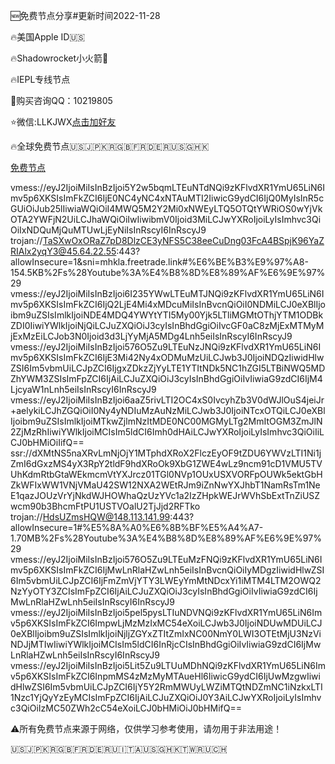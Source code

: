 🆕免费节点分享#更新时间2022-11-28

🔥美国Apple ID🇺🇸

🔥Shadowrocket小火箭🚀

🔥IEPL专线节点

🌟购买咨询QQ：10219805 

⭐️微信:LLKJWX[点击加好友](https://eturl.cn/B5CicD) 

🔥全球免费节点🇺🇸🇯🇵🇰🇷🇬🇧🇫🇷🇩🇪🇷🇺🇸🇬🇭🇰

[免费节点](https://llkjwx.github.io)

vmess://eyJ2IjoiMiIsInBzIjoi5Y2w5bqmLTEuNTdNQi9zKFlvdXR1YmU65LiN6Imv5p6XKSIsImFkZCI6IjE0NC4yNC4xNTAuMTI2IiwicG9ydCI6IjQ0MyIsInR5cGUiOiJub25lIiwiaWQiOiI4MWQ5M2Y2Mi0xNWEyLTQ5OTQtYWRiOS0wYjVkOTA2YWFjN2UiLCJhaWQiOiIwIiwibmV0Ijoid3MiLCJwYXRoIjoiLyIsImhvc3QiOiIxNDQuMjQuMTUwLjEyNiIsInRscyI6InRscyJ9
trojan://TaSXwOxORaZ7pD8DlzCE3yNFS5C38eeCuDng03FcA4BSpjK96YaZRIAlx2yqY3@45.64.22.55:443?allowInsecure=1&sni=mhkla.freetrade.link#%E6%BE%B3%E9%97%A8-154.5KB%2Fs%28Youtube%3A%E4%B8%8D%E8%89%AF%E6%9E%97%29
vmess://eyJ2IjoiMiIsInBzIjoi6I235YWwLTEuMTJNQi9zKFlvdXR1YmU65LiN6Imv5p6XKSIsImFkZCI6IjQ2LjE4Mi4xMDcuMiIsInBvcnQiOiI0NDMiLCJ0eXBlIjoibm9uZSIsImlkIjoiNDE4MDQ4YWYtYTI5My00Yjk5LTliMGMtOThjYTM1ODBkZDI0IiwiYWlkIjoiNjQiLCJuZXQiOiJ3cyIsInBhdGgiOiIvcGF0aC8zMjExMTMyMjExMzEiLCJob3N0Ijoid3d3LjYyMjA5MDg4Lnh5eiIsInRscyI6InRscyJ9
vmess://eyJ2IjoiMiIsInBzIjoi576O5Zu9LTEuNzJNQi9zKFlvdXR1YmU65LiN6Imv5p6XKSIsImFkZCI6IjE3Mi42Ny4xODMuMzUiLCJwb3J0IjoiNDQzIiwidHlwZSI6Im5vbmUiLCJpZCI6IjgxZDkzZjYyLTE1YTItNDk5NC1hZGI5LTBiNWQ5MDZhYWM3ZSIsImFpZCI6IjAiLCJuZXQiOiJ3cyIsInBhdGgiOiIvIiwiaG9zdCI6IjM4LjcyaW1nLnh5eiIsInRscyI6InRscyJ9
vmess://eyJ2IjoiMiIsInBzIjoi6aaZ5rivLTI2OC4xS0IvcyhZb3V0dWJlOuS4jeiJr+aelykiLCJhZGQiOiI0Ny4yNDIuMzAuNzMiLCJwb3J0IjoiNTcxOTQiLCJ0eXBlIjoibm9uZSIsImlkIjoiMTkwZjlmNzItMDE0NC00MGMyLTg2MmItOGM3ZmJlN2ZjMzRhIiwiYWlkIjoiMCIsIm5ldCI6Imh0dHAiLCJwYXRoIjoiLyIsImhvc3QiOiIiLCJ0bHMiOiIifQ==
ssr://dXMtNS5naXRvLmNjOjY1MTphdXRoX2FlczEyOF9tZDU6YWVzLTI1Ni1jZmI6dGxzMS4yX3RpY2tldF9hdXRoOk9XbG1ZWE4wLz9ncm91cD1VMU5TVUhKdmRtbGtaWEkmcmVtYXJrcz01TGl0NVp1OUxUSXVORFpOUWk5ektGbHZkWFIxWW1VNjVMaU42SW12NXA2WEtRJm9iZnNwYXJhbT1NamRsTm1NeE1qazJOUzVrYjNkdWJHOWhaQzUzYVc1a2IzZHpkWEJrWVhSbExtTnZiUSZwcm90b3BhcmFtPU1USTVOalU2TjJjd2RFTko
trojan://HdsUZmsHQW@148.113.141.99:443?allowInsecure=1#%E5%8A%A0%E6%8B%BF%E5%A4%A7-1.70MB%2Fs%28Youtube%3A%E4%B8%8D%E8%89%AF%E6%9E%97%29
vmess://eyJ2IjoiMiIsInBzIjoi576O5Zu9LTEuMzFNQi9zKFlvdXR1YmU65LiN6Imv5p6XKSIsImFkZCI6IjMwLnRlaHZwLnh5eiIsInBvcnQiOiIyMDgzIiwidHlwZSI6Im5vbmUiLCJpZCI6IjFmZmVjYTY3LWEyYmMtNDcxYi1iMTM4LTM2OWQ2NzYyOTY3ZCIsImFpZCI6IjAiLCJuZXQiOiJ3cyIsInBhdGgiOiIvIiwiaG9zdCI6IjMwLnRlaHZwLnh5eiIsInRscyI6InRscyJ9
vmess://eyJ2IjoiMiIsInBzIjoi5pel5pysLTIuNDVNQi9zKFlvdXR1YmU65LiN6Imv5p6XKSIsImFkZCI6ImpwLjMzMzIxMC54eXoiLCJwb3J0IjoiNDUwMDUiLCJ0eXBlIjoibm9uZSIsImlkIjoiNjljZGYxZTItZmIxNC00NmY0LWI3OTEtMjU3NzViNDJjMTIwIiwiYWlkIjoiMCIsIm5ldCI6InRjcCIsInBhdGgiOiIvIiwiaG9zdCI6IjMwLnRlaHZwLnh5eiIsInRscyI6InRscyJ9
vmess://eyJ2IjoiMiIsInBzIjoi5Lit5Zu9LTUuMDhNQi9zKFlvdXR1YmU65LiN6Imv5p6XKSIsImFkZCI6InpmMS4zMzMyMTAueHl6IiwicG9ydCI6IjUwMzgwIiwidHlwZSI6Im5vbmUiLCJpZCI6IjY5Y2RmMWUyLWZiMTQtNDZmNC1iNzkxLTI1Nzc1YjQyYzEyMCIsImFpZCI6IjAiLCJuZXQiOiJ0Y3AiLCJwYXRoIjoiLyIsImhvc3QiOiIzMC50ZWh2cC54eXoiLCJ0bHMiOiJ0bHMifQ==

⚠️所有免费节点来源于网络，仅供学习参考使用，请勿用于非法用途！

🇺🇸🇯🇵🇰🇷🇬🇧🇫🇷🇩🇪🇷🇺🇮🇹🇦🇺🇸🇬🇭🇰🇹🇼🇷🇺🇨🇭
